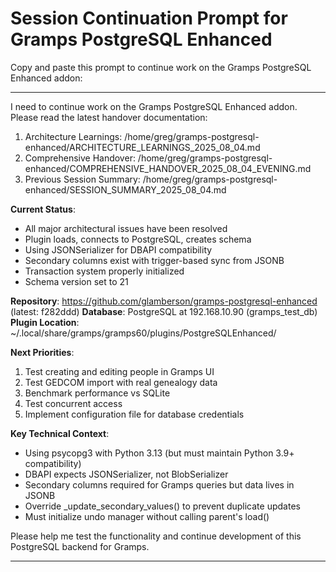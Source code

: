 # Session Continuation Prompt for Gramps PostgreSQL Enhanced

Copy and paste this prompt to continue work on the Gramps PostgreSQL Enhanced addon:

---

I need to continue work on the Gramps PostgreSQL Enhanced addon. Please read the latest handover documentation:

1. Architecture Learnings: /home/greg/gramps-postgresql-enhanced/ARCHITECTURE_LEARNINGS_2025_08_04.md
2. Comprehensive Handover: /home/greg/gramps-postgresql-enhanced/COMPREHENSIVE_HANDOVER_2025_08_04_EVENING.md
3. Previous Session Summary: /home/greg/gramps-postgresql-enhanced/SESSION_SUMMARY_2025_08_04.md

**Current Status**: 
- All major architectural issues have been resolved
- Plugin loads, connects to PostgreSQL, creates schema
- Using JSONSerializer for DBAPI compatibility
- Secondary columns exist with trigger-based sync from JSONB
- Transaction system properly initialized
- Schema version set to 21

**Repository**: https://github.com/glamberson/gramps-postgresql-enhanced (latest: f282ddd)
**Database**: PostgreSQL at 192.168.10.90 (gramps_test_db)
**Plugin Location**: ~/.local/share/gramps/gramps60/plugins/PostgreSQLEnhanced/

**Next Priorities**:
1. Test creating and editing people in Gramps UI
2. Test GEDCOM import with real genealogy data
3. Benchmark performance vs SQLite
4. Test concurrent access
5. Implement configuration file for database credentials

**Key Technical Context**:
- Using psycopg3 with Python 3.13 (but must maintain Python 3.9+ compatibility)
- DBAPI expects JSONSerializer, not BlobSerializer
- Secondary columns required for Gramps queries but data lives in JSONB
- Override _update_secondary_values() to prevent duplicate updates
- Must initialize undo manager without calling parent's load()

Please help me test the functionality and continue development of this PostgreSQL backend for Gramps.

---